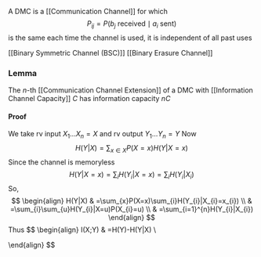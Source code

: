 A DMC is a [[Communication Channel]] for which 
$$
P_{ij}=P(b_{j}\text{ received}\mid a_{i}\text{ sent})
$$
is the same each time the channel is used, it is independent of all past uses

[[Binary Symmetric Channel (BSC)]]
[[Binary Erasure Channel]]

### Lemma
The $n$-th [[Communication Channel Extension]] of a DMC with [[Information Channel Capacity]] $C$ has information capacity $nC$
#### Proof
We take rv input $X_{1}\dots X_{n}=X$ and rv output $Y_{1}\dots Y_{n}=Y$
Now 
$$
H(Y|X)=\sum_{x\in X}P(X=x)H(Y|X=x)
$$
Since the channel is memoryless 
$$
H(Y|X=x)=\sum_{i}H(Y_{i}|X=x)=\sum_{i}H(Y_{i}|X_{i})
$$
So,
$$
\begin{align}
H(Y|X) & =\sum_{x}P(X=x)\sum_{i}H(Y_{i}|X_{i}=x_{i}) \\
 & =\sum_{i}\sum_{u}H(Y_{i}|X=u)P(X_{i}=u)  \\
 & =\sum_{i=1}^{n}H(Y_{i}|X_{i})
\end{align}
$$
Thus
$$
\begin{align}
I(X;Y) & =H(Y)-H(Y|X) \\

\end{align}
$$
